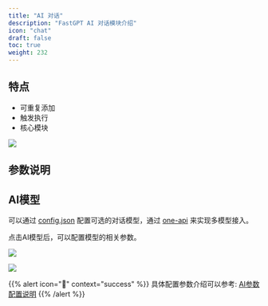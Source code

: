 ```yaml
---
title: "AI 对话"
description: "FastGPT AI 对话模块介绍"
icon: "chat"
draft: false
toc: true
weight: 232
---
```


## 特点

- 可重复添加
- 触发执行
- 核心模块

![](/imgs/aichat.png)

## 参数说明

## AI模型

可以通过 [config.json](/docs/development/configuration/) 配置可选的对话模型，通过 [one-api](/docs/development/one-api/) 来实现多模型接入。

点击AI模型后，可以配置模型的相关参数。

![](/imgs/aichat02.png)

![](/imgs/aichat2.png)



{{% alert icon="🍅" context="success" %}}
具体配置参数介绍可以参考: [AI参数配置说明](/docs/guide/course/ai_settings/)
{{% /alert %}}